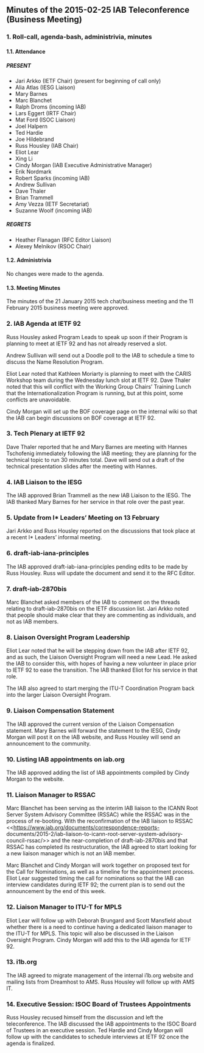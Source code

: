 
Minutes of the 2015-02-25 IAB Teleconference (Business Meeting)
---------------------------------------------------------------


### 1. Roll-call, agenda-bash, administrivia, minutes


#### 1.1. Attendance


##### PRESENT


* Jari Arkko (IETF Chair) (present for beginning of call only)
* Alia Atlas (IESG Liaison)
* Mary Barnes
* Marc Blanchet
* Ralph Droms (incoming IAB)
* Lars Eggert (IRTF Chair)
* Mat Ford (ISOC Liaison)
* Joel Halpern
* Ted Hardie
* Joe Hildebrand
* Russ Housley (IAB Chair)
* Eliot Lear
* Xing Li
* Cindy Morgan (IAB Executive Administrative Manager)
* Erik Nordmark
* Robert Sparks (incoming IAB)
* Andrew Sullivan
* Dave Thaler
* Brian Trammell
* Amy Vezza (IETF Secretariat)
* Suzanne Woolf (incoming IAB)


##### REGRETS


* Heather Flanagan (RFC Editor Liaison)
* Alexey Melnikov (RSOC Chair)


#### 1.2. Administrivia


No changes were made to the agenda.


#### 1.3. Meeting Minutes


The minutes of the 21 January 2015 tech chat/business meeting and the 11 February 2015 business meeting were approved.


### 2. IAB Agenda at IETF 92


Russ Housley asked Program Leads to speak up soon if their Program is planning to meet at IETF 92 and has not already reserved a slot.


Andrew Sullivan will send out a Doodle poll to the IAB to schedule a time to discuss the Name Resolution Program.


Eliot Lear noted that Kathleen Moriarty is planning to meet with the CARIS Workshop team during the Wednesday lunch slot at IETF 92. Dave Thaler noted that this will conflict with the Working Group Chairs’ Training Lunch that the Internationalization Program is running, but at this point, some conflicts are unavoidable.


Cindy Morgan will set up the BOF coverage page on the internal wiki so that the IAB can begin discussions on BOF coverage at IETF 92.


### 3. Tech Plenary at IETF 92


Dave Thaler reported that he and Mary Barnes are meeting with Hannes Tschofenig immediately following the IAB meeting; they are planning for the technical topic to run 30 minutes total. Dave will send out a draft of the technical presentation slides after the meeting with Hannes.


### 4. IAB Liaison to the IESG


The IAB approved Brian Trammell as the new IAB Liaison to the IESG. The IAB thanked Mary Barnes for her service in that role over the past year.


### 5. Update from I\* Leaders’ Meeting on 13 February


Jari Arkko and Russ Housley reported on the discussions that took place at a recent I\* Leaders’ informal meeting.


### 6. draft-iab-iana-principles


The IAB approved draft-iab-iana-principles pending edits to be made by Russ Housley. Russ will update the document and send it to the RFC Editor.


### 7. draft-iab-2870bis


Marc Blanchet asked members of the IAB to comment on the threads relating to draft-iab-2870bis on the IETF discussion list. Jari Arkko noted that people should make clear that they are commenting as individuals, and not as IAB members.


### 8. Liaison Oversight Program Leadership


Eliot Lear noted that he will be stepping down from the IAB after IETF 92, and as such, the Liaison Oversight Program will need a new Lead. He asked the IAB to consider this, with hopes of having a new volunteer in place prior to IETF 92 to ease the transition. The IAB thanked Eliot for his service in that role.


The IAB also agreed to start merging the ITU-T Coordination Program back into the larger Liaison Oversight Program.


### 9. Liaison Compensation Statement


The IAB approved the current version of the Liaison Compensation statement. Mary Barnes will forward the statement to the IESG, Cindy Morgan will post it on the IAB website, and Russ Housley will send an announcement to the community.


### 10. Listing IAB appointments on iab.org


The IAB approved adding the list of IAB appointments compiled by Cindy Morgan to the website.


### 11. Liaison Manager to RSSAC


Marc Blanchet has been serving as the interim IAB liaison to the ICANN Root Server System Advisory Committee (RSSAC) while the RSSAC was in the process of re-booting. With the reconfirmation of the IAB liaison to RSSAC <<https://www.iab.org/documents/correspondence-reports- documents/2015-2/iab-liaison-to-icann-root-server-system-advisory- council-rssac/>> and the near-completion of draft-iab-2870bis and that RSSAC has completed its restructuration, the IAB agreed to start looking for a new liaison manager which is not an IAB member.


Marc Blanchet and Cindy Morgan will work together on proposed text for the Call for Nominations, as well as a timeline for the appointment process. Eliot Lear suggested timing the call for nominations so that the IAB can interview candidates during IETF 92; the current plan is to send out the announcement by the end of this week.


### 12. Liaison Manager to ITU-T for MPLS


Eliot Lear will follow up with Deborah Brungard and Scott Mansfield about whether there is a need to continue having a dedicated liaison manager to the ITU-T for MPLS. This topic will also be discussed in the Liaison Oversight Program. Cindy Morgan will add this to the IAB agenda for IETF 92.


### 13. i1b.org


The IAB agreed to migrate management of the internal i1b.org website and mailing lists from Dreamhost to AMS. Russ Housley will follow up with AMS IT.


### 14. Executive Session: ISOC Board of Trustees Appointments


Russ Housley recused himself from the discussion and left the teleconference. The IAB discussed the IAB appointments to the ISOC Board of Trustees in an executive session. Ted Hardie and Cindy Morgan will follow up with the candidates to schedule interviews at IETF 92 once the agenda is finalized.


